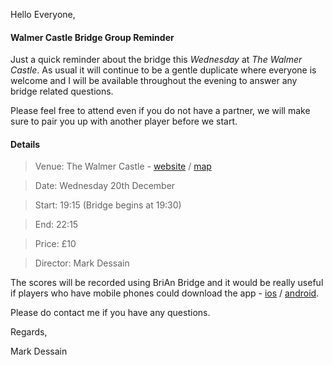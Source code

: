 
Hello Everyone,

####  Walmer Castle Bridge Group Reminder

Just a quick reminder about the bridge this _Wednesday_ at _The Walmer Castle_. As usual it will continue to be a gentle duplicate where everyone is welcome and I will be available throughout the evening to answer any bridge related questions.

Please feel free to attend even if you do not have a partner, we will make sure to pair you up with another player before we start.

#### Details

> Venue: The Walmer Castle - [website](https://www.walmercastlenottinghill.co.uk/) / [map](https://goo.gl/maps/QcMgQpUAovE2)

> Date: Wednesday 20th December

> Start: 19:15 (Bridge begins at 19:30)

> End: 22:15

> Price: &pound;10

> Director: Mark Dessain

The scores will be recorded using BriAn Bridge and it would be really useful if players who have mobile phones could download the app - [ios](https://itunes.apple.com/gb/app/free-brian-bridge-client/id576769349?mt=8) / [android](https://play.google.com/store/apps/details?id=freebrian.com&hl=en_GB).

Please do contact me if you have any questions.

Regards,

Mark Dessain
